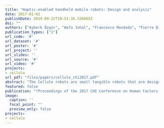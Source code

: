 ```yaml
---
title: "Haptic-enabled handheld mobile robots: Design and analysis"
date: 2017-01-01
publishDate: 2019-09-22T10:51:36.526065Z
doi: ""
authors: ["Ayberk Özgür", "Wafa Johal", "Francesco Mondada", "Pierre Dillenbourg"]
publication_types: ["1"]
url_code: '#'
url_dataset: '#'
url_poster: '#'
url_project: ''
url_slides: ''
url_source: '#'
url_video: '#'
projects:
- cellulo
url_pdf: "files/papers/cellulo_chi2017.pdf"
abstract: "The Cellulo robots are small tangible robots that are designed to represent virtual interactive point-like objects that reside on a plane within carefully designed learning activities. In the context of these activities, our robots not only display autonomous motion and act as tangible interfaces, but are also usable as haptic devices in order to exploit, for instance, kinesthetic learning. In this article, we present the design and analysis of the haptic interaction module of the Cellulo robots. We first detail our hardware and controller design that is low-cost and versatile. Then, we describe the task-based experimental procedure to evaluate the robot's haptic abilities. We show that our robot is usable in most of the tested tasks and extract perceptive and manipulative guidelines for the design of haptic elements to be integrated in future learning activities. We conclude with limitations of the system and future work."
featured: false
publication: "*Proceedings of the 2017 CHI Conference on Human Factors in Computing Systems*"
image:
  caption: ''
  focal_point: ""
  preview_only: false
projects:
- cellulo
---
```


